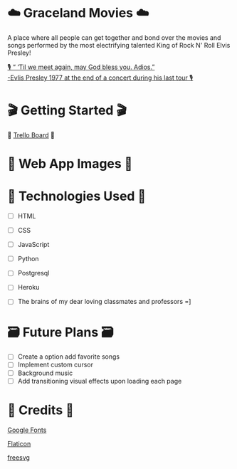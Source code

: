 ☁️ Graceland Movies ☁️ 
======================
A place where all people can get together and bond over the movies and songs performed by the most electrifying talented King of Rock N' Roll Elvis Presley!

[🎙 “ ‘Til we meet again, may God bless you. Adios.” 
<br>-Evlis Presley 1977 at the end of a concert during his last tour 🎙</br>](https://graceland-movies.herokuapp.com/) 

🎬 Getting Started 🎬
===================== 

🚧 [Trello Board](https://trello.com/b/reMbGNqs/u3p) 🚧


📡 Web App Images 📡
====================


🧰 Technologies Used 🧰
========================
- [ ] HTML
- [ ] CSS
- [ ] JavaScript
- [ ] Python
- [ ] Postgresql
- [ ] Heroku
- [ ] The brains of my dear loving classmates and professors =]


🗃 Future Plans 🗃
==================
- [ ] Create a option add favorite songs
- [ ] Implement custom cursor
- [ ] Background music
- [ ] Add transitioning visual effects upon loading each page

🦶 Credits 🦶
=============
[Google Fonts](https://fonts.google.com/?preview.size=58&category=Handwriting)

[Flaticon](https://www.flaticon.com/search?word=elvis&type=icon)

[freesvg](https://freesvg.org/search/)



